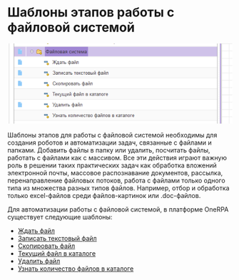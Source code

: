 # Шаблоны этапов работы с файловой системой

![](<../../../.gitbook/assets/Файловая система - Общее.png>)

Шаблоны этапов для работы с файловой системой необходимы для создания роботов и автоматизации задач, связанные с файлами и папками. Добавить файлы в папку или удалить, посчитать файлы, работать с файлами как с массивом.  Все эти действия играют важную роль в решении таких практических задач как обработка вложений электронной почты, массовое распознавание документов, рассылка, перенаправление файловых потоков, работа с файлами только одного типа из множества разных типов файлов. Например, отбор и обработка только excel-файлов среди файлов-картинок или .doc-файлов.

Для автоматизации работы с файловой системой, в платформе OneRPA существует следующие шаблоны:

* [Ждать файл](zhdat-fail.md)
* [Записать текстовый файл](zapisat-tekstovyi-fail.md)
* [Скопировать файл](skopirovat-fail.md)
* [Текущий файл в каталоге](tekushii-fail-v-kataloge.md)
* [Удалить файл](udalit-fail.md)
* [Узнать количество файлов в каталоге](uznat-kolichestvo-failov-v-kataloge.md)
